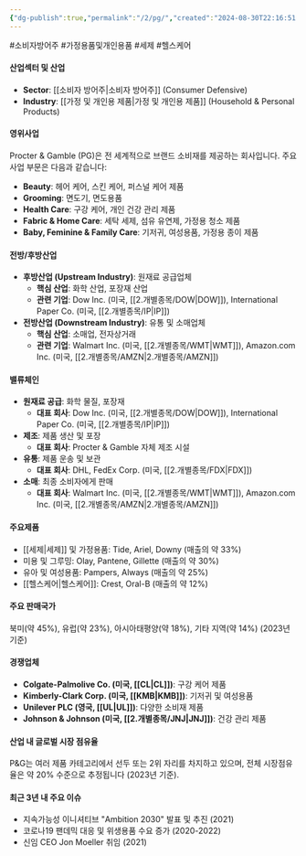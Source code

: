 ```yaml
---
{"dg-publish":true,"permalink":"/2/pg/","created":"2024-08-30T22:16:51.265+09:00","updated":"2025-07-29T21:37:05.051+09:00"}
---
```


#소비자방어주 #가정용품및개인용품 #세제 #헬스케어

#### 산업섹터 및 산업

- **Sector**: [[소비자 방어주\|소비자 방어주]] (Consumer Defensive)
- **Industry**: [[가정 및 개인용 제품\|가정 및 개인용 제품]] (Household & Personal Products)

#### 영위사업

Procter & Gamble (PG)은 전 세계적으로 브랜드 소비재를 제공하는 회사입니다. 주요 사업 부문은 다음과 같습니다:

- **Beauty**: 헤어 케어, 스킨 케어, 퍼스널 케어 제품
- **Grooming**: 면도기, 면도용품
- **Health Care**: 구강 케어, 개인 건강 관리 제품
- **Fabric & Home Care**: 세탁 세제, 섬유 유연제, 가정용 청소 제품
- **Baby, Feminine & Family Care**: 기저귀, 여성용품, 가정용 종이 제품

#### 전방/후방산업

- **후방산업 (Upstream Industry)**: 원재료 공급업체
    - **핵심 산업**: 화학 산업, 포장재 산업
    - **관련 기업**: Dow Inc. (미국, [[2.개별종목/DOW\|DOW]]), International Paper Co. (미국, [[2.개별종목/IP\|IP]])
- **전방산업 (Downstream Industry)**: 유통 및 소매업체
    - **핵심 산업**: 소매업, 전자상거래
    - **관련 기업**: Walmart Inc. (미국, [[2.개별종목/WMT\|WMT]]), Amazon.com Inc. (미국, [[2.개별종목/AMZN\|2.개별종목/AMZN]])

#### 밸류체인

- **원재료 공급**: 화학 물질, 포장재
    - **대표 회사**: Dow Inc. (미국, [[2.개별종목/DOW\|DOW]]), International Paper Co. (미국, [[2.개별종목/IP\|IP]])
- **제조**: 제품 생산 및 포장
    - **대표 회사**: Procter & Gamble 자체 제조 시설
- **유통**: 제품 운송 및 보관
    - **대표 회사**: DHL, FedEx Corp. (미국, [[2.개별종목/FDX\|FDX]])
- **소매**: 최종 소비자에게 판매
    - **대표 회사**: Walmart Inc. (미국, [[2.개별종목/WMT\|WMT]]), Amazon.com Inc. (미국, [[2.개별종목/AMZN\|2.개별종목/AMZN]])

#### 주요제품

- [[세제\|세제]] 및 가정용품: Tide, Ariel, Downy (매출의 약 33%)
- 미용 및 그루밍: Olay, Pantene, Gillette (매출의 약 30%)
- 유아 및 여성용품: Pampers, Always (매출의 약 25%)
- [[헬스케어\|헬스케어]]: Crest, Oral-B (매출의 약 12%)

#### 주요 판매국가

북미(약 45%), 유럽(약 23%), 아시아태평양(약 18%), 기타 지역(약 14%) (2023년 기준)

#### 경쟁업체

- **Colgate-Palmolive Co. (미국, [[CL\|CL]])**: 구강 케어 제품
- **Kimberly-Clark Corp. (미국, [[KMB\|KMB]])**: 기저귀 및 여성용품
- **Unilever PLC (영국, [[UL\|UL]])**: 다양한 소비재 제품
- **Johnson & Johnson (미국, [[2.개별종목/JNJ\|JNJ]])**: 건강 관리 제품

#### 산업 내 글로벌 시장 점유율

P&G는 여러 제품 카테고리에서 선두 또는 2위 자리를 차지하고 있으며, 전체 시장점유율은 약 20% 수준으로 추정됩니다 (2023년 기준).

#### 최근 3년 내 주요 이슈

- 지속가능성 이니셔티브 "Ambition 2030" 발표 및 추진 (2021)
- 코로나19 팬데믹 대응 및 위생용품 수요 증가 (2020-2022)
- 신임 CEO Jon Moeller 취임 (2021)